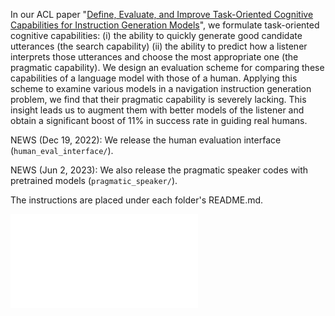 In our ACL paper "[Define, Evaluate, and Improve Task-Oriented Cognitive Capabilities for Instruction Generation Models](https://arxiv.org/abs/2301.05149)", we formulate task-oriented cognitive capabilities: (i) the ability to quickly generate good candidate utterances (the search capability) (ii) the ability to predict how a listener interprets those utterances and choose the most appropriate one (the pragmatic capability). We design an evaluation scheme for comparing these capabilities of a language model with those of a human. Applying this scheme to examine various models in a navigation instruction generation problem, we find that their pragmatic capability is severely lacking. This insight leads us to augment them with better models of the listener and obtain a significant boost of 11% in success rate in guiding real humans.

NEWS (Dec 19, 2022): We release the human evaluation interface (`human_eval_interface/`).

NEWS (Jun 2, 2023): We also release the pragmatic speaker codes with pretrained models (`pragmatic_speaker/`).

The instructions are placed under each folder's README.md.

![image info](pragmatic_speaker/bounded_pragmatic.pdf)
